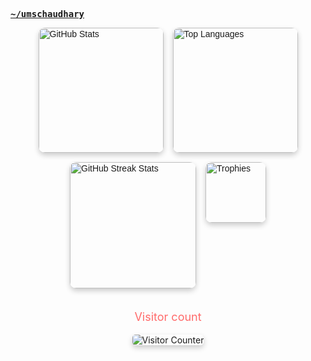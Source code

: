 
<pre>
<strong><a target="_blank" href="https://uchaudhary.com.np">~/umschaudhary</a></strong>                                                                  <a target="_blank" href="https://uchaudhary.com.np/blog">blog</a> / <a target="_blank" href="https://umesschaudhary.medium.com/">Medium</a> / <a target="_blank" href="https://dev.to/umschaudhary">devTo</a> / <a target="_blank" href="https://linkedin.com/in/umschaudhary">linkedin</a> 
</pre>



<div style="display: flex; flex-direction: column; align-items: center; gap: 20px; font-family: Arial, sans-serif;">
  <div style="display: flex; flex-wrap: wrap; justify-content: center; gap: 15px;">
    <a href="#">
      <img height="200" style="border-radius: 10px; box-shadow: 0 4px 8px rgba(0,0,0,0.2);" src="https://my-stats-43gk.vercel.app/api?username=umschaudhary&show_icons=true&theme=radical&hide=contribs,issues&show=discussions_answered&rank_icon=github&include_all_commits=true&card_width=150" alt="GitHub Stats" />
    </a>
    <a href="#">
      <img height="200" style="border-radius: 10px; box-shadow: 0 4px 8px rgba(0,0,0,0.2);" src="https://my-stats-43gk.vercel.app/api/top-langs/?username=umschaudhary&hide=html,scss,css&langs_count=8&layout=compact&theme=radical&card_width=150" alt="Top Languages" />
    </a>
    <img align="center" height="202" style="border-radius: 10px; box-shadow: 0 4px 8px rgba(0,0,0,0.2);" src="https://github-readme-streak-stats-git-main-davids-projects-ad77adcc.vercel.app/?user=umschaudhary&theme=radical" alt="GitHub Streak Stats" />
    <img align="center" height="97" style="border-radius: 10px; box-shadow: 0 4px 8px rgba(0,0,0,0.2);" src="https://github-profile-trophy.vercel.app/?username=umschaudhary&theme=radical&no-frame=true&title=Stars,Followers,Commits&column=-1" alt="Trophies" />
  </div>
</div>
</br>
  <div style="text-align: center;">
    <p style="font-size: 18px; color: #ff6b6b;">Visitor count</p>
    <img src="https://profile-counter.glitch.me/_umschaudhary/count.svg" alt="Visitor Counter" style="box-shadow: 0 4px 8px rgba(0,0,0,0.2); border-radius: 5px;" />
  </div>
</div>





